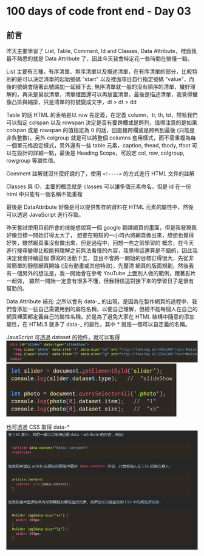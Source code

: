 # 100 days of code front end - Day 03

## 前言

昨天主要學習了 List, Table, Comment, Id and Classes, Data Attribute，裡面我最不熟悉的就是 Data Attribute 了，因此今天我會特定花一些時間在搞懂一點。

List 主要有三種，有序清單、無序清單以及描述清單，在有序清單的部分，比較特別的是可以決定清單的起始號碼 "start" 以及裡面項目自行指定號碼 "value"，而後的號碼會隨著此號碼加一延續下去; 無序清單就一般的沒有順序的清單，蠻好理解的，再來是巢狀清單，清單裡面還可以再放置清單，最後是描述清單，我覺得蠻像凸排與縮排，只是清單的符號變成文字，dl > dt > dd

Table 的話 HTML 的表格是以 row 先定義，在定義 column，tr, th, td，然嘔我們可以指定 colspan 以及 rowspan 決定是否有要跨欄或是跨列，值得注意的是如果 colspan 或是 rowspan 的值指定為 0 的話，回直接跨欄或是跨列到最後 (只能是非負整數)。另外 colgroup 就是可以將整個 columns 套用樣式，而不需重複為每一個單元格設定樣式，另外還有一些 table 元素，caption, thead, tbody, tfoot 可以在設計的詳細一點，最後是 Heading Scope，可設定 col, row, colgroup, rowgroup 等屬性值。

Comment 註解就沒什麼好說的了，使用 `<!---->` 的方式進行 HTML 文件的註解

Classes 與 ID，主要的概念就是 classes 可以讓多個元素命名，但是 id 在一份 html 中只能有一個名稱不能重複

最後是 DataAttribute 好像是可以提供暫存的資料在 HTML 元素的屬性中，然後可以透過 JavaScript 進行存取。

昨天嘗試使用目前所會的技能想說寫一個 google 翻譯網頁的畫面，但是我發現我好像目標一開始訂得太大了，
想要在短短的一小時內將網頁做出來，想想也覺得好笑，雖然網頁事沒有做出來，但是過程中，回想一些之前學習的
概念，在今天進行搜尋變得比較能夠理解之前無法看懂的內容，我覺得這還算是不錯的，因此我決定我會持續這個
撰寫的活動下去，並且不會將一開始的目標訂得很大，先從非常簡單的靜態網頁開始 (沒有動畫或其他特效)，先釐清
網頁的版面規劃，然後我有一個另外的想法是，我一開始會在參考 YouTube 上面別人做的範例，跟著影片一起做，
雖然一開始一定會有很多不懂，但我相信這對接下來的學習日子是很有幫助的。

Data Attribute 補充: 之所以會有 data-_ 的出現，是因為在製作網頁的過程中，我們會添加一些自己需要用到的屬性名稱，以便自己理解，但總不能每個人在自己的網頁裡面都定義自己的屬性名稱，於是為了避免大家在 HTML 結構中隨意的添加屬性，在 HTML5 就多了 data-_ 的屬性，其中 \* 就是一個可以自定義的名稱。

JavaScript 可透過 dataset 的物件，就可以取得
![](images/2019-10-16-20-47-18.png)
![](images/2019-10-16-20-47-25.png)

也可透過 CSS 取得 data-\*
![](images/2019-10-16-20-48-39.png)
